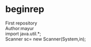 # beginrep
First repository
<br> Author:mayur <br>
import java.util.*;
<br> Scanner sc= new Scanner(System,in);
